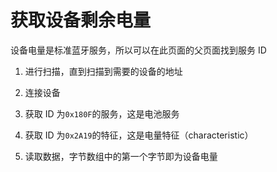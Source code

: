# 获取设备剩余电量
<p id="qZX9piknZ7GBiPR6Y5oTo9">

设备电量是标准蓝牙服务，所以可以在此页面的父页面找到服务 ID

</p>


1. 进行扫描，直到扫描到需要的设备的地址


1. 连接设备


1. 获取 ID 为`0x180F`的服务，这是电池服务


1. 获取 ID 为`0x2A19`的特征，这是电量特征（characteristic）


1. 读取数据，字节数组中的第一个字节即为设备电量


<p id="d4FvEYM6PH1ZSv7xmGwKxZ">



</p>


